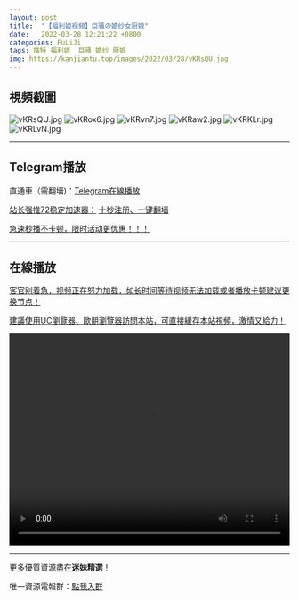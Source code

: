 ```yaml
---
layout: post
title:  "【福利姬视频】巨骚の婚纱女厨娘"
date:   2022-03-28 12:21:22 +0800
categories: FuLiJi
tags: 推特 福利姬  巨骚 婚纱 厨娘
img: https://kanjiantu.top/images/2022/03/28/vKRsQU.jpg
---
```



## 視頻截圖

![vKRsQU.jpg](https://kanjiantu.top/images/2022/03/28/vKRsQU.jpg)
![vKRox6.jpg](https://kanjiantu.top/images/2022/03/28/vKRox6.jpg)
![vKRvn7.jpg](https://kanjiantu.top/images/2022/03/28/vKRvn7.jpg)
![vKRaw2.jpg](https://kanjiantu.top/images/2022/03/28/vKRaw2.jpg)
![vKRKLr.jpg](https://kanjiantu.top/images/2022/03/28/vKRKLr.jpg)
![vKRLvN.jpg](https://kanjiantu.top/images/2022/03/28/vKRLvN.jpg)

* * *
## Telegram播放

直通車（需翻墻)：[Telegram在線播放](https://t.me/mimeijingxuan/264)

<u>站长强推72稳定加速器：</u> [十秒注册、一键翻墙](https://www.mimei.blog/skip/vpn.html)


<u>急速秒播不卡顿，限时活动更优惠！！！</u>
* * *
## 在線播放
<u>客官别着急，视频正在努力加载，如长时间等待视频无法加载或者播放卡顿建议更换节点！</u>

<u>建議使用UC瀏覽器、歐朋瀏覽器訪問本站，可直接緩存本站視頻，激情又給力！</u>
<center><video src="https://cdn.publer.io/uploads/videos/6247e841db2797343b249e41/f811fd0e31295e4889b7b27e7c976199.mp4" width="100%" height="380px" controls="controls"></video></center>


* * *
更多優質資源盡在**迷妹精選**！

唯一資源電報群：[點我入群](https://t.me/mimeijingxuan)


